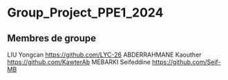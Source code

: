 # Group_Project_PPE1_2024

## Membres de groupe
LIU Yongcan
https://github.com/LYC-26
ABDERRAHMANE Kaouther
https://github.com/KawterAb
MEBARKI Seifeddine
https://github.com/Seif-MB


